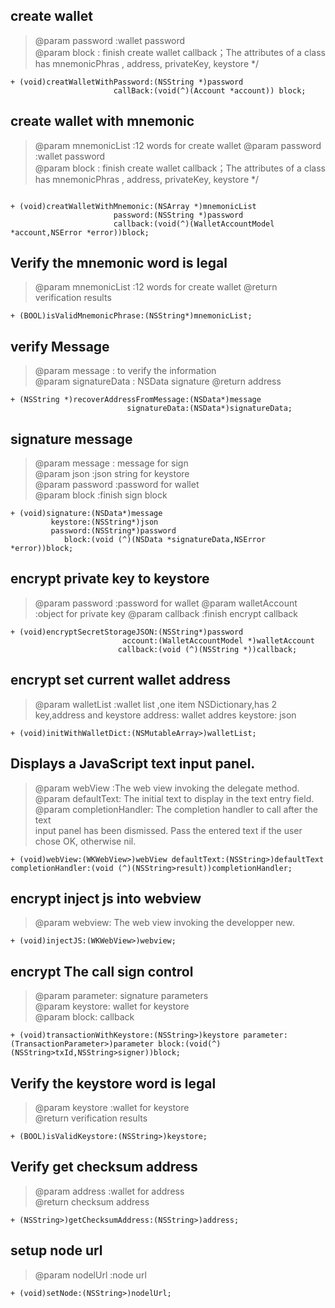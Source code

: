 ##  create wallet   
>
>    @param password :wallet password  
>    @param block : finish create wallet callback；The attributes of a class has mnemonicPhras , address, privateKey, keystore 
> */

```
+ (void)creatWalletWithPassword:(NSString *)password
                       callBack:(void(^)(Account *account)) block;

```

## create wallet with mnemonic   
>
>    @param mnemonicList :12 words for create wallet
>    @param password :wallet password  
>    @param block : finish create wallet callback；The attributes of a class has mnemonicPhras , address, privateKey, keystore 
> */
```

+ (void)creatWalletWithMnemonic:(NSArray *)mnemonicList
                       password:(NSString *)password
                       callback:(void(^)(WalletAccountModel *account,NSError *error))block;

```

##  Verify the mnemonic word is legal     
>
>   @param mnemonicList :12 words for create wallet 
>   @return verification results
> 
```
+ (BOOL)isValidMnemonicPhrase:(NSString*)mnemonicList;
```



##  verify Message  
>
>  @param message : to verify the information  
>  @param signatureData : NSData signature 
>  @return  address  
> 

```
+ (NSString *)recoverAddressFromMessage:(NSData*)message
                          signatureData:(NSData*)signatureData;
```

##   signature message  
>
>   @param message : message for sign  
>   @param json :json string for keystore   
>   @param password :password for wallet  
>   @param block :finish sign block  
>

```
+ (void)signature:(NSData*)message
         keystore:(NSString*)json
         password:(NSString*)password
            block:(void (^)(NSData *signatureData,NSError *error))block;

```

##  encrypt private key to keystore
>
>   @param password :password for wallet
>   @param walletAccount :object for private key
>   @param callback :finish encrypt callback
> 
> 
```
+ (void)encryptSecretStorageJSON:(NSString*)password
                         account:(WalletAccountModel *)walletAccount
                        callback:(void (^)(NSString *))callback;
```


##  encrypt set current wallet address   
>
>  @param walletList :wallet list ,one item NSDictionary,has 2 key,address and keystore
address: wallet addres
keystore: json
>
>

```
+ (void)initWithWalletDict:(NSMutableArray>)walletList;
```

##  Displays a JavaScript text input panel.  
>
> @param webView :The web view invoking the delegate method.   
> @param defaultText: The initial text to display in the text entry field.   
> @param completionHandler: The completion handler to call after the text   
  input panel has been dismissed. Pass the entered text if the user chose
  OK, otherwise nil.
>
```
+ (void)webView:(WKWebView>)webView defaultText:(NSString>)defaultText completionHandler:(void (^)(NSString>result))completionHandler;
```

##  encrypt inject js into webview   
>
>  @param webview: The web view invoking the developper new.
>
>
```
+ (void)injectJS:(WKWebView>)webview;
```
##   encrypt The call sign control   
>
>  @param parameter: signature parameters   
>  @param keystore: wallet for keystore    
>  @param block: callback   
>
>
```
+ (void)transactionWithKeystore:(NSString>)keystore parameter:(TransactionParameter>)parameter block:(void(^)(NSString>txId,NSString>signer))block;
```
##   Verify the keystore word is legal 
>
>  @param keystore :wallet for keystore   
>  @return verification results   
>

```
+ (BOOL)isValidKeystore:(NSString>)keystore;
```

##  Verify get checksum address    
>
>  @param address :wallet for address   
>  @return checksum address   
>
```
+ (NSString>)getChecksumAddress:(NSString>)address;
```
##  setup node url   
>
>  @param nodelUrl :node url   
>
>
```
+ (void)setNode:(NSString>)nodelUrl;
```


